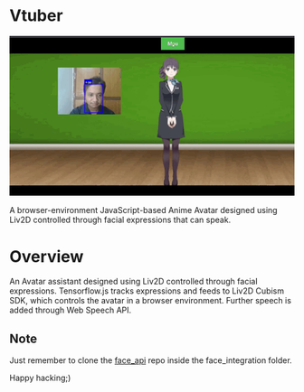 # Vtuber
![mou in action](https://github.com/Debasish-RS3655/Vtuber/blob/main/MOU.gif)

A browser-environment JavaScript-based Anime Avatar designed using Liv2D controlled through facial expressions that can speak.

# Overview
An Avatar assistant designed using Liv2D controlled through facial expressions. Tensorflow.js tracks
expressions and feeds to Liv2D Cubism SDK, which controls the avatar in a browser
environment. Further speech is added through Web Speech API. 

## Note
Just remember to clone the [face_api](https://github.com/justadudewhohacks/face-api.js.git) repo inside the face_integration folder. 

Happy hacking;)

